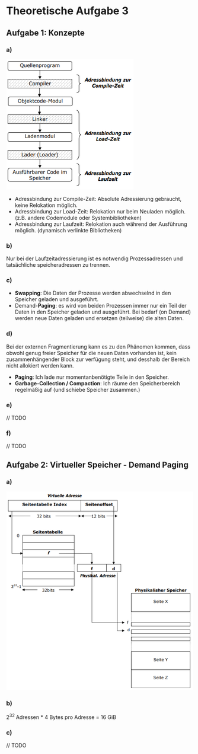 # Theoretische Aufgabe 3

## Aufgabe 1: Konzepte

### a)

![Diagram](code_dia.png)

- Adressbindung zur Compile-Zeit: Absolute Adressierung gebraucht, keine Relokation möglich.
- Adressbindung zur Load-Zeit: Relokation nur beim Neuladen möglich. (z.B. andere Codemodule oder Systembibliotheken)
- Adressbindung zur Laufzeit: Relokation auch während der Ausführung möglich. (dynamisch verlinkte Bibliotheken)

### b)

Nur bei der Laufzeitadressierung ist es notwendig Prozessadressen und tatsächliche speicheradressen zu trennen.

### c)

- **Swapping**: Die Daten der Prozesse werden abwechselnd in den Speicher geladen und ausgeführt.
- Demand-**Paging**: es wird von beiden Prozessen immer nur ein Teil der Daten in den Speicher geladen und ausgeführt. Bei bedarf (on Demand) werden neue Daten geladen und ersetzen (teilweise) die alten Daten.

### d)

Bei der externen Fragmentierung kann es zu den Phänomen kommen, dass obwohl genug freier Speicher für die neuen Daten vorhanden ist, kein zusammenhängender Block zur verfügung steht, und desshalb der Bereich nicht allokiert werden kann.

- **Paging**: Ich lade nur momentanbenötigte Teile in den Speicher.
- **Garbage-Collection / Compaction**: Ich räume den Speicherbereich regelmäßig auf (und schiebe Speicher zusammen.)

### e)

// TODO

### f)

// TODO

## Aufgabe 2: Virtueller Speicher - Demand Paging

### a)

![Paging](paging.png)

### b)

2<sup>32 </sup>  Adressen * 4 Bytes pro Adresse = 16 GiB

### c)

// TODO